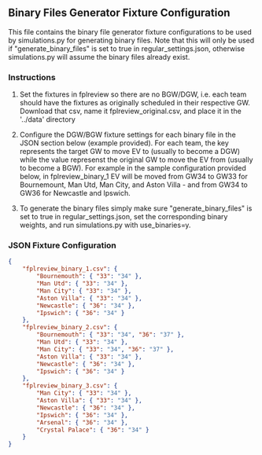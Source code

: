 ## Binary Files Generator Fixture Configuration

This file contains the binary file generator fixture configurations to be used by simulations.py for generating binary files. Note that this will only be used if "generate_binary_files" is set to true in regular_settings.json, otherwise simulations.py will assume the binary files already exist.


### Instructions

1. Set the fixtures in fplreview so there are no BGW/DGW, i.e. each team should have the fixtures as originally scheduled in their respective GW. Download that csv, name it fplreview_original.csv, and place it in the '../data' directory

2. Configure the DGW/BGW fixture settings for each binary file in the JSON section below (example provided). For each team, the key represents the target GW to move EV to (usually to become a DGW) while the value represenst the original GW to move the EV from (usually to become a BGW). For example in the sample configuration provided below, in fplreview_binary_1 EV will be moved from GW34 to GW33 for Bournemount, Man Utd, Man City, and Aston Villa - and from GW34 to GW36 for Newcastle and Ipswich.

3. To generate the binary files simply make sure "generate_binary_files" is set to true in regular_settings.json, set the corresponding binary weights, and run simulations.py with use_binaries=y.

### JSON Fixture Configuration

```json
{
    "fplreview_binary_1.csv": {
        "Bournemouth": { "33": "34" },
        "Man Utd": { "33": "34" },
        "Man City": { "33": "34" },
        "Aston Villa": { "33": "34" },
        "Newcastle": { "36": "34" },
        "Ipswich": { "36": "34" }
    },
    "fplreview_binary_2.csv": {
        "Bournemouth": { "33": "34", "36": "37" },
        "Man Utd": { "33": "34" },
        "Man City": { "33": "34", "36": "37" },
        "Aston Villa": { "33": "34" },
        "Newcastle": { "36": "34" },
        "Ipswich": { "36": "34" }
    },
    "fplreview_binary_3.csv": {
        "Man City": { "33": "34" },
        "Aston Villa": { "33": "34" },
        "Newcastle": { "36": "34" },
        "Ipswich": { "36": "34" },
        "Arsenal": { "36": "34" },
        "Crystal Palace": { "36": "34" }
    }
}
```
